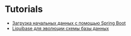 # Tutorials

* [Загрузка начальных данных с помощью Spring Boot](docs/load-initial-data-spring-boot.md)
* [Liquibase для эволюции схемы базы данных](docs/use-liquibase-to-evolve-db-schema.md)
